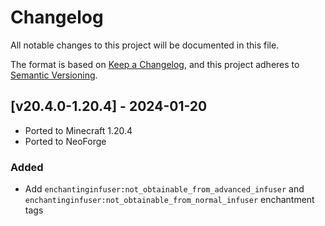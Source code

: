 # Changelog
All notable changes to this project will be documented in this file.

The format is based on [Keep a Changelog](https://keepachangelog.com/en/1.0.0/),
and this project adheres to [Semantic Versioning](https://semver.org/spec/v2.0.0.html).

## [v20.4.0-1.20.4] - 2024-01-20
- Ported to Minecraft 1.20.4
- Ported to NeoForge
### Added
- Add `enchantinginfuser:not_obtainable_from_advanced_infuser` and `enchantinginfuser:not_obtainable_from_normal_infuser` enchantment tags
